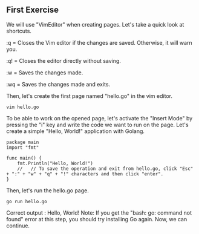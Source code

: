 ## First Exercise

We will use "VimEditor" when creating pages. Let's take a quick look at shortcuts.

:q = Closes the Vim editor if the changes are saved. Otherwise, it will warn you.

:q! = Closes the editor directly without saving.

:w = Saves the changes made.

:wq = Saves the changes made and exits.

Then, let's create the first page named "hello.go" in the vim editor.

```
vim hello.go
```
To be able to work on the opened page, let's activate the "Insert Mode" by pressing the "i" key and write the code we want to run on the page.
Let's create a simple "Hello, World!" application with Golang.
```
package main
import "fmt"
 
func main() {
    fmt.Println("Hello, World!")
    //   // To save the operation and exit from hello.go, click "Esc" + ":" + "w" + "q" + "!" characters and then click "enter".
}
```
Then, let's run the hello.go page.
```
go run hello.go
```
Correct output : Hello, World!
Note: If you get the "bash: go: command not found" error at this step, you should try installing Go again.
Now, we can continue.